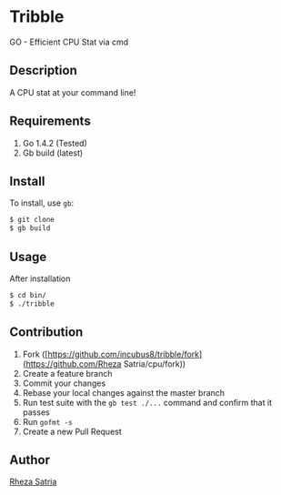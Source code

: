 # Tribble
GO - Efficient CPU Stat via cmd

## Description
A CPU stat at your command line!

## Requirements
1. Go 1.4.2 (Tested)
1. Gb build (latest)

## Install

To install, use `gb`:

```bash
$ git clone
$ gb build
```
## Usage
After installation

```bash
$ cd bin/
$ ./tribble
```

## Contribution

1. Fork ([https://github.com/incubus8/tribble/fork](https://github.com/Rheza Satria/cpu/fork))
1. Create a feature branch
1. Commit your changes
1. Rebase your local changes against the master branch
1. Run test suite with the `gb test ./...` command and confirm that it passes
1. Run `gofmt -s`
1. Create a new Pull Request

## Author

[Rheza Satria](https://github.com/incubus8)
